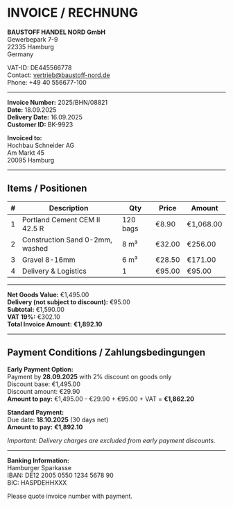 # INVOICE / RECHNUNG

**BAUSTOFF HANDEL NORD GmbH**  
Gewerbepark 7-9  
22335 Hamburg  
Germany

VAT-ID: DE445566778  
Contact: vertrieb@baustoff-nord.de  
Phone: +49 40 556677-100

---

**Invoice Number:** 2025/BHN/08821  
**Date:** 18.09.2025  
**Delivery Date:** 16.09.2025  
**Customer ID:** BK-9923

**Invoiced to:**  
Hochbau Schneider AG  
Am Markt 45  
20095 Hamburg

---

## Items / Positionen

| # | Description | Qty | Price | Amount |
|---|-------------|-----|-------|--------|
| 1 | Portland Cement CEM II 42.5 R | 120 bags | €8.90 | €1,068.00 |
| 2 | Construction Sand 0-2mm, washed | 8 m³ | €32.00 | €256.00 |
| 3 | Gravel 8-16mm | 6 m³ | €28.50 | €171.00 |
| 4 | Delivery & Logistics | 1 | €95.00 | €95.00 |

---

**Net Goods Value:** €1,495.00  
**Delivery (not subject to discount):** €95.00  
**Subtotal:** €1,590.00  
**VAT 19%:** €302.10  
**Total Invoice Amount:** **€1,892.10**

---

## Payment Conditions / Zahlungsbedingungen

**Early Payment Option:**  
Payment by **28.09.2025** with 2% discount on goods only  
Discount base: €1,495.00  
Discount amount: €29.90  
**Amount to pay:** €1,495.00 - €29.90 + €95.00 + VAT = **€1,862.20**

**Standard Payment:**  
Due date: **18.10.2025** (30 days net)  
**Amount to pay:** **€1,892.10**

*Important: Delivery charges are excluded from early payment discounts.*

---

**Banking Information:**  
Hamburger Sparkasse  
IBAN: DE12 2005 0550 1234 5678 90  
BIC: HASPDEHHXXX

Please quote invoice number with payment.
